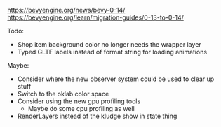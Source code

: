 https://bevyengine.org/news/bevy-0-14/
https://bevyengine.org/learn/migration-guides/0-13-to-0-14/

Todo:
- Shop item background color no longer needs the wrapper layer
- Typed GLTF labels instead of format string for loading animations

Maybe:
- Consider where the new observer system could be used to clear up stuff
- Switch to the oklab color space
- Consider using the new gpu profiling tools
	- Maybe do some cpu profiling as well
- RenderLayers instead of the kludge show in state thing